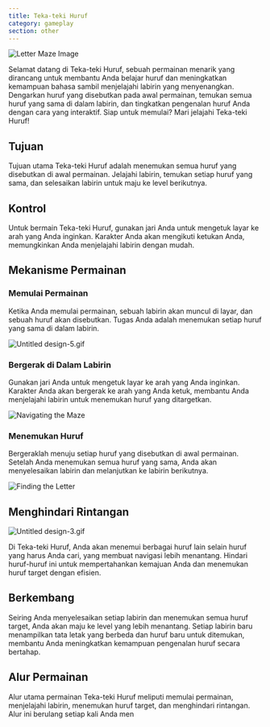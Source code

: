 ```yaml
---
title: Teka-teki Huruf
category: gameplay
section: other
---
```

![Letter Maze Image](https://help.studycat.com/hc/article_attachments/34917832623897)

Selamat datang di Teka-teki Huruf, sebuah permainan menarik yang dirancang untuk membantu Anda belajar huruf dan meningkatkan kemampuan bahasa sambil menjelajahi labirin yang menyenangkan. Dengarkan huruf yang disebutkan pada awal permainan, temukan semua huruf yang sama di dalam labirin, dan tingkatkan pengenalan huruf Anda dengan cara yang interaktif. Siap untuk memulai? Mari jelajahi Teka-teki Huruf!

## Tujuan

Tujuan utama Teka-teki Huruf adalah menemukan semua huruf yang disebutkan di awal permainan. Jelajahi labirin, temukan setiap huruf yang sama, dan selesaikan labirin untuk maju ke level berikutnya.

## Kontrol

Untuk bermain Teka-teki Huruf, gunakan jari Anda untuk mengetuk layar ke arah yang Anda inginkan. Karakter Anda akan mengikuti ketukan Anda, memungkinkan Anda menjelajahi labirin dengan mudah.

## Mekanisme Permainan

### Memulai Permainan

Ketika Anda memulai permainan, sebuah labirin akan muncul di layar, dan sebuah huruf akan disebutkan. Tugas Anda adalah menemukan setiap huruf yang sama di dalam labirin.

![Untitled design-5.gif](https://help.studycat.com/hc/article_attachments/35079949007769)

### Bergerak di Dalam Labirin

Gunakan jari Anda untuk mengetuk layar ke arah yang Anda inginkan. Karakter Anda akan bergerak ke arah yang Anda ketuk, membantu Anda menjelajahi labirin untuk menemukan huruf yang ditargetkan.

![Navigating the Maze](https://help.studycat.com/hc/article_attachments/34917832629785)

### Menemukan Huruf

Bergeraklah menuju setiap huruf yang disebutkan di awal permainan. Setelah Anda menemukan semua huruf yang sama, Anda akan menyelesaikan labirin dan melanjutkan ke labirin berikutnya.

![Finding the Letter](https://help.studycat.com/hc/article_attachments/34917832631321)

## Menghindari Rintangan

![Untitled design-3.gif](https://help.studycat.com/hc/article_attachments/35076983481369)

Di Teka-teki Huruf, Anda akan menemui berbagai huruf lain selain huruf yang harus Anda cari, yang membuat navigasi lebih menantang. Hindari huruf-huruf ini untuk mempertahankan kemajuan Anda dan menemukan huruf target dengan efisien.


## Berkembang

Seiring Anda menyelesaikan setiap labirin dan menemukan semua huruf target, Anda akan maju ke level yang lebih menantang. Setiap labirin baru menampilkan tata letak yang berbeda dan huruf baru untuk ditemukan, membantu Anda meningkatkan kemampuan pengenalan huruf secara bertahap.

## Alur Permainan

Alur utama permainan Teka-teki Huruf meliputi memulai permainan, menjelajahi labirin, menemukan huruf target, dan menghindari rintangan. Alur ini berulang setiap kali Anda men